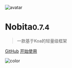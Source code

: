 
![avatar](https://api.iamtang.com/images/nobita_logo.png)

# Nobita<small>0.7.4</small>

> 一款基于Koa的轻量级框架

[GitHub](https://github.com/iamtang/nobita)
[开始使用](#Nobita是什么)

![color](#f2f2f2)